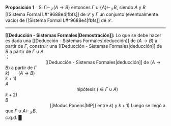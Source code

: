 **Proposición 1** Si $\Gamma \vdash_{\mathcal{L}} (A \rightarrow B)$ entonces $\Gamma \cup \{A\} \vdash_{\mathcal{L}} B$, siendo $A$ y $B$ [[Sistema Formal L#^9688e4|fbfs]] de $\mathcal{L}$ y $\Gamma$ un conjunto (eventualmente vacío) de [[Sistema Formal L#^9688e4|fbfs]] de $\mathcal{L}$.
***
  **[[Deducción - Sistemas Formales|Demostración]]:** Lo que se debe hacer es dada una [[Deducción - Sistemas Formales|deducción]] de $(A \rightarrow B)$ a partir de $\Gamma$, construir una [[Deducción - Sistemas Formales|deducción]] de $B$ a partir de $\Gamma \cup {A}$.
$\vdots$                                            [[Deducción - Sistemas Formales|deducción]] de $(A \rightarrow B)$ a partir de $\Gamma$  
$k)$  $(A \rightarrow B)$  
$k+1)$ $A$                                                   hipótesis $(\in \Gamma \cup {A})$  
$k+2)$ $B$                                             [[Modus Ponens|MP]] entre $k)$ y $k+1)$
Luego se llegó a que $\Gamma \cup {A} \vdash_{\mathcal{L}} B$.  
c.q.d. █